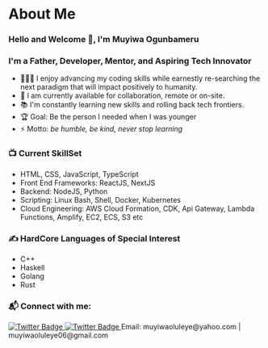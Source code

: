 #                      About Me

### Hello and Welcome 👋, I'm Muyiwa Ogunbameru

### I'm a Father, Developer, Mentor, and Aspiring Tech Innovator
- 👨🏽‍🎓 I enjoy advancing my coding skills while earnestly re-searching the next paradigm that will impact positively to humanity.
- 🌱 I am currently available for collaboration, remote or on-site.
- 📚 I'm constantly learning new skills and rolling back tech frontiers.
- 🏆 Goal: Be the person I needed when I was younger
- ⚡ Motto: _be humble, be kind, never stop learning_

### 📺 Current SkillSet
<!-- SKILLS:START -->
- HTML, CSS, JavaScript, TypeScript
- Front End Frameworks: ReactJS, NextJS
- Backend: NodeJS, Python
- Scripting: Linux Bash, Shell, Docker, Kubernetes
- Cloud Engineering: AWS Cloud Formation, CDK, Api Gateway, Lambda Functions, Amplify, EC2, ECS, S3 etc
<!-- YOUTUBE:END -->

### ✍️ HardCore Languages of Special Interest
<!-- BLOG-POST-LIST:START -->
- C++
- Haskell
- Golang
- Rust

### 📬 Connect with me:
<a href="https://twitter.com/MGunbamz">
<img src="https://img.shields.io/badge/Twitter-blue" alt="Twitter Badge"/>
</a>
<a href="https://twitter.com/MGunbamz">
<img src="https://img.shields.io/badge/LinkedIn-blue" alt="Twitter Badge"/>
</a>
<span>Email: muyiwaoluleye@yahoo.com | muyiwaoluleye06@gmail.com</span>

<br />
<br />
